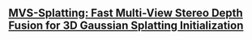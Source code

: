 ## [MVS-Splatting: Fast Multi-View Stereo Depth Fusion for 3D Gaussian Splatting Initialization](https://idlabmedia.github.io/mvs-splatting/)
